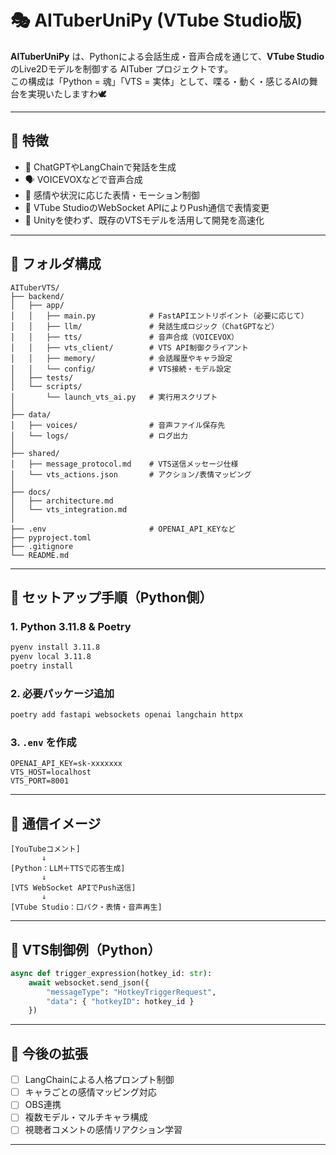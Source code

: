 # 🎭 AITuberUniPy (VTube Studio版)

**AITuberUniPy** は、Pythonによる会話生成・音声合成を通じて、**VTube Studio** のLive2Dモデルを制御する AITuber プロジェクトです。  
この構成は「Python = 魂」「VTS = 実体」として、喋る・動く・感じるAIの舞台を実現いたしますわ🕊️

---

## 🌟 特徴

- 🎤 ChatGPTやLangChainで発話を生成
- 🗣 VOICEVOXなどで音声合成
- 🧠 感情や状況に応じた表情・モーション制御
- 📡 VTube StudioのWebSocket APIによりPush通信で表情変更
- 🔄 Unityを使わず、既存のVTSモデルを活用して開発を高速化

---

## 📁 フォルダ構成

```
AITuberVTS/
├── backend/
│   ├── app/
│   │   ├── main.py            # FastAPIエントリポイント（必要に応じて）
│   │   ├── llm/               # 発話生成ロジック（ChatGPTなど）
│   │   ├── tts/               # 音声合成（VOICEVOX）
│   │   ├── vts_client/        # VTS API制御クライアント
│   │   ├── memory/            # 会話履歴やキャラ設定
│   │   └── config/            # VTS接続・モデル設定
│   ├── tests/
│   └── scripts/
│       └── launch_vts_ai.py   # 実行用スクリプト
│
├── data/
│   ├── voices/                # 音声ファイル保存先
│   └── logs/                  # ログ出力
│
├── shared/
│   ├── message_protocol.md    # VTS送信メッセージ仕様
│   └── vts_actions.json       # アクション/表情マッピング
│
├── docs/
│   ├── architecture.md
│   └── vts_integration.md
│
├── .env                       # OPENAI_API_KEYなど
├── pyproject.toml
├── .gitignore
└── README.md
```

---

## 🚀 セットアップ手順（Python側）

### 1. Python 3.11.8 & Poetry

```bash
pyenv install 3.11.8
pyenv local 3.11.8
poetry install
```

### 2. 必要パッケージ追加

```bash
poetry add fastapi websockets openai langchain httpx
```

### 3. `.env` を作成

```env
OPENAI_API_KEY=sk-xxxxxxx
VTS_HOST=localhost
VTS_PORT=8001
```

---

## 🔁 通信イメージ

```text
[YouTubeコメント]
       ↓
[Python：LLM＋TTSで応答生成]
       ↓
[VTS WebSocket APIでPush送信]
       ↓
[VTube Studio：口パク・表情・音声再生]
```

---

## 🔧 VTS制御例（Python）

```python
async def trigger_expression(hotkey_id: str):
    await websocket.send_json({
        "messageType": "HotkeyTriggerRequest",
        "data": { "hotkeyID": hotkey_id }
    })
```

---

## 📖 今後の拡張

- [ ] LangChainによる人格プロンプト制御
- [ ] キャラごとの感情マッピング対応
- [ ] OBS連携
- [ ] 複数モデル・マルチキャラ構成
- [ ] 視聴者コメントの感情リアクション学習

---
